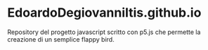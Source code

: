 # EdoardoDegiovanniItis.github.io
Repository del progetto javascript scritto con p5.js che permette la creazione di un semplice flappy bird.
